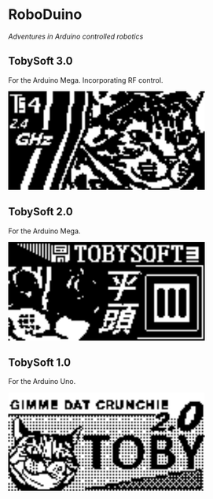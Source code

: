 # RoboDuino

_Adventures in Arduino controlled robotics_

## TobySoft 3.0

For the Arduino Mega. Incorporating RF control.

[<img src="https://raw.githubusercontent.com/simplegr33n/RoboDuino/master/_assets/TS3.bmp" width="400">](https://github.com/simplegr33n/RoboDuino/tree/master/TobySoft_3)

## TobySoft 2.0

For the Arduino Mega.

[<img src="https://raw.githubusercontent.com/simplegr33n/RoboDuino/master/_assets/TS2.bmp" width="400">](https://github.com/simplegr33n/RoboDuino/tree/master/TobySoft_2)

## TobySoft 1.0

For the Arduino Uno.

[<img src="https://raw.githubusercontent.com/simplegr33n/RoboDuino/master/_assets/tobylogo2.bmp" width="400">](https://github.com/simplegr33n/RoboDuino/tree/master/TobySoft_1)

